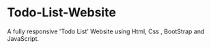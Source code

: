 # Todo-List-Website
A fully responsive 'Todo List' Website using Html, Css , BootStrap and JavaScript. 
